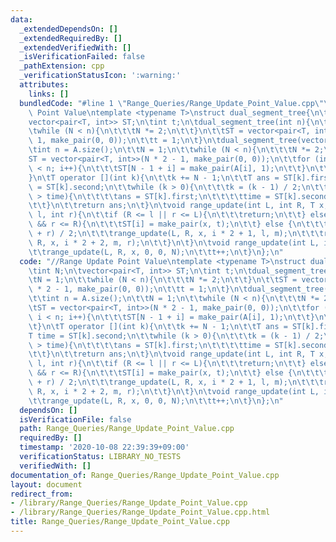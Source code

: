 ```yaml
---
data:
  _extendedDependsOn: []
  _extendedRequiredBy: []
  _extendedVerifiedWith: []
  _isVerificationFailed: false
  _pathExtension: cpp
  _verificationStatusIcon: ':warning:'
  attributes:
    links: []
  bundledCode: "#line 1 \"Range_Queries/Range_Update_Point_Value.cpp\"\n//Range Update\
    \ Point Value\ntemplate <typename T>\nstruct dual_segment_tree{\n\tint N;\n\t\
    vector<pair<T, int>> ST;\n\tint t;\n\tdual_segment_tree(int n){\n\t\tN = 1;\n\t\
    \twhile (N < n){\n\t\t\tN *= 2;\n\t\t}\n\t\tST = vector<pair<T, int>>(N * 2 -\
    \ 1, make_pair(0, 0));\n\t\tt = 1;\n\t}\n\tdual_segment_tree(vector<T> A){\n\t\
    \tint n = A.size();\n\t\tN = 1;\n\t\twhile (N < n){\n\t\t\tN *= 2;\n\t\t}\n\t\t\
    ST = vector<pair<T, int>>(N * 2 - 1, make_pair(0, 0));\n\t\tfor (int i = 0; i\
    \ < n; i++){\n\t\t\tST[N - 1 + i] = make_pair(A[i], 1);\n\t\t}\n\t\tt = 2;\n\t\
    }\n\tT operator [](int k){\n\t\tk += N - 1;\n\t\tT ans = ST[k].first;\n\t\tT time\
    \ = ST[k].second;\n\t\twhile (k > 0){\n\t\t\tk = (k - 1) / 2;\n\t\t\tif (ST[k].second\
    \ > time){\n\t\t\t\tans = ST[k].first;\n\t\t\t\ttime = ST[k].second;\n\t\t\t}\n\
    \t\t}\n\t\treturn ans;\n\t}\n\tvoid range_update(int L, int R, T x, int i, int\
    \ l, int r){\n\t\tif (R <= l || r <= L){\n\t\t\treturn;\n\t\t} else if (L <= l\
    \ && r <= R){\n\t\t\tST[i] = make_pair(x, t);\n\t\t} else {\n\t\t\tint m = (l\
    \ + r) / 2;\n\t\t\trange_update(L, R, x, i * 2 + 1, l, m);\n\t\t\trange_update(L,\
    \ R, x, i * 2 + 2, m, r);\n\t\t}\n\t}\n\tvoid range_update(int L, int R, T x){\n\
    \t\trange_update(L, R, x, 0, 0, N);\n\t\tt++;\n\t}\n};\n"
  code: "//Range Update Point Value\ntemplate <typename T>\nstruct dual_segment_tree{\n\
    \tint N;\n\tvector<pair<T, int>> ST;\n\tint t;\n\tdual_segment_tree(int n){\n\t\
    \tN = 1;\n\t\twhile (N < n){\n\t\t\tN *= 2;\n\t\t}\n\t\tST = vector<pair<T, int>>(N\
    \ * 2 - 1, make_pair(0, 0));\n\t\tt = 1;\n\t}\n\tdual_segment_tree(vector<T> A){\n\
    \t\tint n = A.size();\n\t\tN = 1;\n\t\twhile (N < n){\n\t\t\tN *= 2;\n\t\t}\n\t\
    \tST = vector<pair<T, int>>(N * 2 - 1, make_pair(0, 0));\n\t\tfor (int i = 0;\
    \ i < n; i++){\n\t\t\tST[N - 1 + i] = make_pair(A[i], 1);\n\t\t}\n\t\tt = 2;\n\
    \t}\n\tT operator [](int k){\n\t\tk += N - 1;\n\t\tT ans = ST[k].first;\n\t\t\
    T time = ST[k].second;\n\t\twhile (k > 0){\n\t\t\tk = (k - 1) / 2;\n\t\t\tif (ST[k].second\
    \ > time){\n\t\t\t\tans = ST[k].first;\n\t\t\t\ttime = ST[k].second;\n\t\t\t}\n\
    \t\t}\n\t\treturn ans;\n\t}\n\tvoid range_update(int L, int R, T x, int i, int\
    \ l, int r){\n\t\tif (R <= l || r <= L){\n\t\t\treturn;\n\t\t} else if (L <= l\
    \ && r <= R){\n\t\t\tST[i] = make_pair(x, t);\n\t\t} else {\n\t\t\tint m = (l\
    \ + r) / 2;\n\t\t\trange_update(L, R, x, i * 2 + 1, l, m);\n\t\t\trange_update(L,\
    \ R, x, i * 2 + 2, m, r);\n\t\t}\n\t}\n\tvoid range_update(int L, int R, T x){\n\
    \t\trange_update(L, R, x, 0, 0, N);\n\t\tt++;\n\t}\n};\n"
  dependsOn: []
  isVerificationFile: false
  path: Range_Queries/Range_Update_Point_Value.cpp
  requiredBy: []
  timestamp: '2020-10-08 22:39:39+09:00'
  verificationStatus: LIBRARY_NO_TESTS
  verifiedWith: []
documentation_of: Range_Queries/Range_Update_Point_Value.cpp
layout: document
redirect_from:
- /library/Range_Queries/Range_Update_Point_Value.cpp
- /library/Range_Queries/Range_Update_Point_Value.cpp.html
title: Range_Queries/Range_Update_Point_Value.cpp
---
```

